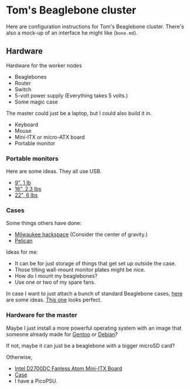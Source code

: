 Tom's Beaglebone cluster
=========
Here are configuration instructions for Tom's Beaglebone cluster. There's also
a mock-up of an interface he might like (`bone.md`).

## Hardware
Hardware for the worker nodes

* Beaglebones
* Router
* Switch
* 5-volt power supply (Everything takes 5 volts.)
* Some magic case

The master could just be a laptop, but I could also build it in.

* Keyboard
* Mouse
* Mini-ITX or micro-ATX board
* Portable monitor


### Portable monitors
Here are some ideas. They all use USB.

* [9", 1 lb](http://www.doublesight.com/product/?idx=53)
* [16", 2.3 lbs](http://us.aoc.com/monitor_displays/e1649fwu)
* [22", 6 lbs](http://www.walmart.com/ip/EPI-E2251FWU/20581019?sourceid=1500000000000003183800&veh=cse&srccode=cii_11816&cpncode=33-7301595)

### Cases
Some things others have done:

* [Milwaukee hackspace](http://milwaukeemakerspace.org/2011/03/computer-case/) (Consider the center of gravity.)
* [Pelican](http://www.pelicanonline-ralphs.com/top-8-modified-pelican-cases.htm)

Ideas for me:

* It can be for just storage of things that get set up outside the case.
* Those tilting wall-mount monitor plates might be nice.
* How do I mount my beaglebones?
* Use one or two of my spare fans.

In case I want to just attach a bunch of standard Beaglebone cases,
[here](http://elinux.org/BeagleBone#Cases) are some ideas.
[This one](http://www.thingiverse.com/thing:19153) looks perfect.

### Hardware for the master

Maybe I just install a more powerful operating system with an image that someone already made for
[Gentoo](http://www.chromebook-linux.com/2011/11/gentoo-is-ready-for-chromebook.html) or
[Debian](http://www.chromebook-linux.com/2011/11/how-to-install-gnulinux-debian-603-on.html)?

If not, maybe it can just be a beaglebone with a bigger microSD card?

Otherwise,

* [Intel D2700DC Fanless Atom Mini-ITX Board](http://www.mini-itx.com/store/?c=47#D525MW)
* [Case](http://www.thingiverse.com/thing:13080)
* I have a PicoPSU.
